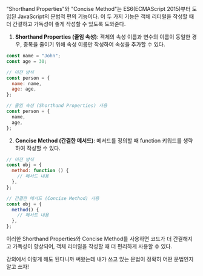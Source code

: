 <!-- @format -->

"Shorthand Properties"와 "Concise Method"는 ES6(ECMAScript 2015)부터 도입된 JavaScript의 문법적 편의 기능이다.
이 두 가지 기능은 객체 리터럴을 작성할 때 더 간결하고 가독성이 좋게 작성할 수 있도록 도와준다.

1. **Shorthand Properties (줄임 속성)**:
   객체의 속성 이름과 변수의 이름이 동일한 경우, 중복을 줄이기 위해 속성 이름만 작성하여 속성을 추가할 수 있다.

```javascript
const name = "John";
const age = 30;

// 이전 방식
const person = {
  name: name,
  age: age,
};

// 줄임 속성 (Shorthand Properties) 사용
const person = {
  name,
  age,
};
```

2. **Concise Method (간결한 메서드)**:
   메서드를 정의할 때 function 키워드를 생략하여 작성할 수 있다.

```javascript
// 이전 방식
const obj = {
  method: function () {
    // 메서드 내용
  },
};

// 간결한 메서드 (Concise Method) 사용
const obj = {
  method() {
    // 메서드 내용
  },
};
```

이러한 Shorthand Properties와 Concise Method를 사용하면 코드가 더 간결해지고 가독성이 향상되어, 객체 리터럴을 작성할 때 더 편리하게 사용할 수 있다.

강의에서 이렇게 해도 된다니까 써왔는데 내가 쓰고 있는 문법이 정확히 어떤 문법인지 알고 쓰자!
